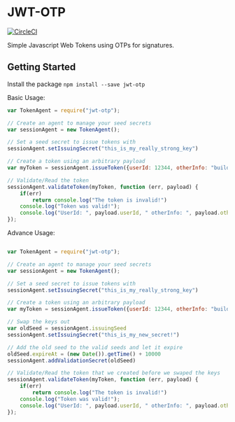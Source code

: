 # JWT-OTP

[![CircleCI](https://circleci.com/gh/Andr3wHur5t/jwt-otp.svg?style=svg)](https://circleci.com/gh/Andr3wHur5t/jwt-otp)

Simple Javascript Web Tokens using OTPs for signatures.

## Getting Started

Install the package `npm install --save jwt-otp`


Basic Usage:

```javascript
var TokenAgent = require("jwt-otp");

// Create an agent to manage your seed secrets
var sessionAgent = new TokenAgent();

// Set a seed secret to issue tokens with
sessionAgent.setIssuingSecret("this_is_my_really_strong_key")

// Create a token using an arbitrary payload 
var myToken = sessionAgent.issueToken({userId: 12344, otherInfo: "builds stuff"})

// Validate/Read the token
sessionAgent.validateToken(myToken, function (err, payload) {
    if(err) 
        return console.log("The token is invalid!")
    console.log("Token was valid!");
    console.log("UserId: ", payload.userId, " otherInfo: ", payload.otherInfo); 
});
```


Advance Usage:


```javascript

var TokenAgent = require("jwt-otp");

// Create an agent to manage your seed secrets
var sessionAgent = new TokenAgent();

// Set a seed secret to issue tokens with
sessionAgent.setIssuingSecret("this_is_my_really_strong_key")

// Create a token using an arbitrary payload 
var myToken = sessionAgent.issueToken({userId: 12344, otherInfo: "builds stuff"})

// Swap the keys out
var oldSeed = sessionAgent.issuingSeed 
sessionAgent.setIssuingSecret("this_is_my_new_secret!")

// Add the old seed to the valid seeds and let it expire
oldSeed.expireAt = (new Date()).getTime() + 10000
sessionAgent.addValidationSecret(oldSeed)

// Validate/Read the token that we created before we swaped the keys
sessionAgent.validateToken(myToken, function (err, payload) {
    if(err) 
        return console.log("The token is invalid!")
    console.log("Token was valid!");
    console.log("UserId: ", payload.userId, " otherInfo: ", payload.otherInfo); 
});

```
